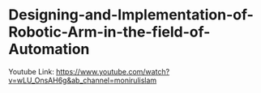 # Designing-and-Implementation-of-Robotic-Arm-in-the-field-of-Automation

Youtube Link:
            https://www.youtube.com/watch?v=wLU_OnsAH6g&ab_channel=monirulislam
